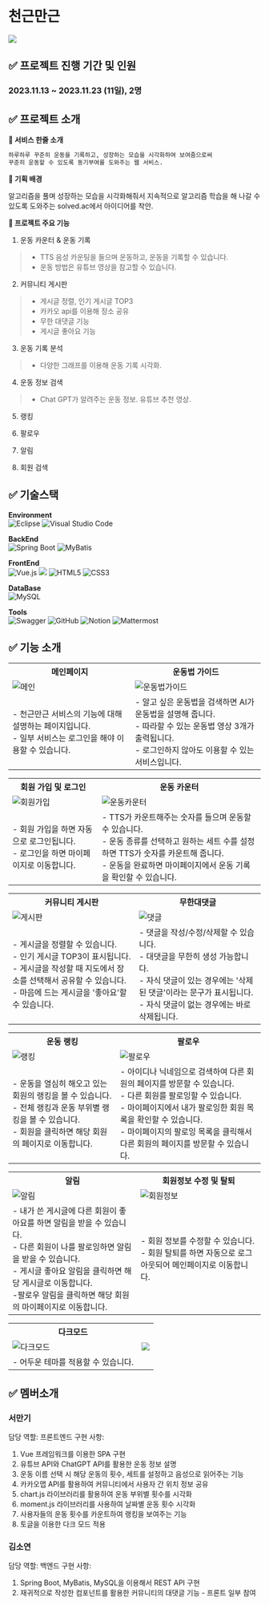 # 천근만근

<img src="images/description.png">

## ✅ 프로젝트 진행 기간 및 인원

### 2023.11.13 ~ 2023.11.23 (11일), 2명

## **✅ 프로젝트 소개**

**🚩 서비스 한줄 소개**

```bash
하루하루 꾸준히 운동을 기록하고, 성장하는 모습을 시각화하여 보여줌으로써
꾸준히 운동할 수 있도록 동기부여를 도와주는 웹 서비스.
```

**🚩 기획 배경**

알고리즘을 풀며 성장하는 모습을 시각화해줘서 지속적으로 알고리즘 학습을 해 나갈 수 있도록 도와주는 solved.ac에서 아이디어를 착안.


**🚩 프로젝트 주요 기능**

1. 운동 카운터 & 운동 기록
> - TTS 음성 카운팅을 들으며 운동하고, 운동을 기록할 수 있습니다.
> - 운동 방법은 유튜브 영상을 참고할 수 있습니다.

2. 커뮤니티 게시판
> - 게시글 정렬, 인기 게시글 TOP3
> - 카카오 api를 이용해 장소 공유
> - 무한 대댓글 기능
> - 게시글 좋아요 기능

3. 운동 기록 분석
> - 다양한 그래프를 이용해 운동 기록 시각화.

4. 운동 정보 검색
> - Chat GPT가 알려주는 운동 정보. 유튜브 추천 영상.

5. 랭킹

6. 팔로우

7. 알림

8. 회원 검색

## ✅ 기술스택

**Environment**  
![Eclipse](https://img.shields.io/badge/Eclipse-FE7A16.svg?style=for-the-badge&logo=Eclipse&logoColor=white)
![Visual Studio Code](https://img.shields.io/badge/Visual%20Studio%20Code-007ACC?style=for-the-badge&logo=Visual%20Studio%20Code&logoColor=white)  

**BackEnd**  
![Spring Boot](https://img.shields.io/badge/spring%20boot-%236DB33F.svg?style=for-the-badge&logo=springboot&logoColor=white)
![MyBatis](https://img.shields.io/badge/MyBatis-000000?style=for-the-badge&logo=MyBatis&logoColor=white)  

**FrontEnd**  
![Vue.js](https://img.shields.io/badge/vue.js-%2335495e.svg?style=for-the-badge&logo=vuedotjs&logoColor=%234FC08D)
<img src="https://img.shields.io/badge/javascript-F7DF1E?style=for-the-badge&logo=javascript&logoColor=black"> 
![HTML5](https://img.shields.io/badge/html5-%23E34F26.svg?style=for-the-badge&logo=html5&logoColor=white)
![CSS3](https://img.shields.io/badge/css3-%231572B6.svg?style=for-the-badge&logo=css3&logoColor=white)  

**DataBase**    
![MySQL](https://img.shields.io/badge/mysql-%2300f.svg?style=for-the-badge&logo=mysql&logoColor=white)

**Tools**     
![Swagger](https://img.shields.io/badge/-Swagger-%23Clojure?style=for-the-badge&logo=swagger&logoColor=white)
![GitHub](https://img.shields.io/badge/github-%23121011.svg?style=for-the-badge&logo=github&logoColor=white)
![Notion](https://img.shields.io/badge/Notion-000000?style=for-the-badge&logo=Notion&logoColor=white)
![Mattermost](https://img.shields.io/badge/-Mattermost-blue?style=for-the-badge&logo=mattermost&logoColor=white)


## ✅ 기능 소개
<table>
  <tr>
    <th style="text-align: center;">메인페이지</th>
    <th style="text-align: center;">운동법 가이드</th>
  </tr>
  <tr>
    <td><img src="images/main.gif" alt="메인"></td>
    <td><img src="images/guide.gif" alt="운동법가이드"></td>
  </tr>
  <tr>
    <td>- 천근만근 서비스의 기능에 대해 설명하는 페이지입니다. <br>- 일부 서비스는 로그인을 해야 이용할 수 있습니다.</td>
    <td>- 알고 싶은 운동법을 검색하면 AI가 운동법을 설명해 줍니다. <br>- 따라할 수 있는 운동법 영상 3개가 출력됩니다. <br>- 로그인하지 않아도 이용할 수 있는 서비스입니다.</td>
  </tr>
</table>

<table>
  <tr>
    <th style="text-align: center;">회원 가입 및 로그인</th>
    <th style="text-align: center;">운동 카운터</th>
  </tr>
  <tr>
    <td><img src="images/signup.gif" alt="회원가입"></td>
    <td><img src="images/exercise.gif" alt="운동카운터"></td>
  </tr>
  <tr>
    <td>- 회원 가입을 하면 자동으로 로그인됩니다. <br>- 로그인을 하면 마이페이지로 이동합니다.</td>
    <td>- TTS가 카운트해주는 숫자를 들으며 운동할 수 있습니다. <br>- 운동 종류를 선택하고 원하는 세트 수를 설정하면 TTS가 숫자를 카운트해 줍니다.  <br>- 운동을 완료하면 마이페이지에서 운동 기록을 확인할 수 있습니다.</td>
  </tr>
</table>

<table>
  <tr>
    <th style="text-align: center;">커뮤니티 게시판</th>
    <th style="text-align: center;">무한대댓글</th>
  </tr>
  <tr>
    <td><img src="images/board.gif" alt="게시판"></td>
    <td><img src="images/comment.gif" alt="댓글"></td>
  </tr>
  <tr>
    <td>- 게시글을 정렬할 수 있습니다. <br>- 인기 게시글 TOP3이 표시됩니다. <br>- 게시글을 작성할 때 지도에서 장소를 선택해서 공유할 수 있습니다. <br>- 마음에 드는 게시글을 '좋아요'할 수 있습니다. </td>
    <td>- 댓글을 작성/수정/삭제할 수 있습니다. <br>- 대댓글을 무한히 생성 가능합니다. <br>- 자식 댓글이 있는 경우에는 '삭제된 댓글'이라는 문구가 표시됩니다. <br>- 자식 댓글이 없는 경우에는 바로 삭제됩니다. </td>
  </tr>
</table>

<table>
  <tr>
    <th style="text-align: center;">운동 랭킹</th>
    <th style="text-align: center;">팔로우</th>
  </tr>
  <tr>
    <td><img src="images/ranking.gif" alt="랭킹"></td>
    <td><img src="images/follow.gif" alt="팔로우"></td>
  </tr>
  <tr>
    <td>- 운동을 열심히 해오고 있는 회원의 랭킹을 볼 수 있습니다. <br>- 전체 랭킹과 운동 부위별 랭킹을 볼 수 있습니다. <br>- 회원을 클릭하면 해당 회원의 페이지로 이동합니다.   </td>
    <td>- 아이디나 닉네임으로 검색하여 다른 회원의 페이지를 방문할 수 있습니다. <br>- 다른 회원를 팔로잉할 수 있습니다. <br>- 마이페이지에서 내가 팔로잉한 회원 목록을 확인할 수 있습니다. <br>- 마이페이지의 팔로잉 목록을 클릭해서 다른 회원의 페이지를 방문할 수 있습니다. </td>
  </tr>
</table>

<table>
  <tr>
    <th style="text-align: center;">알림</th>
    <th style="text-align: center;">회원정보 수정 및 탈퇴</th>
  </tr>
  <tr>
    <td><img src="images/notification.gif" alt="알림"></td>
    <td><img src="images/update.gif" alt="회원정보"></td>
  </tr>
  <tr>
    <td>- 내가 쓴 게시글에 다른 회원이 좋아요를 하면 알림을 받을 수 있습니다. <br>- 다른 회원이 나를 팔로잉하면 알림을 받을 수 있습니다. <br>- 게시글 좋아요 알림을 클릭하면 해당 게시글로 이동합니다. <br>-팔로우 알림을 클릭하면 해당 회원의 마이페이지로 이동합니다.</td>
    <td>- 회원 정보를 수정할 수 있습니다. <br>- 회원 탈퇴를 하면 자동으로 로그아웃되어 메인페이지로 이동합니다. </td>
  </tr>
</table>

<table>
  <tr>
    <th style="text-align: center;">다크모드</th>
    <th style="text-align: center;">&nbsp</th>
  </tr>
  <tr>
    <td><img src="images/darkmode.gif" alt="다크모드"></td>
    <td><img src="images/blank.png"></td>
  </tr>
  <tr>
    <td>- 어두운 테마를 적용할 수 있습니다.</td>
    <td>&nbsp</td>
  </tr>
</table>


## ✅ 멤버소개

### 서만기<br>
담당 역할: 프론트엔드
구현 사항:
1. Vue 프레임워크를 이용한 SPA 구현
2. 유튜브 API와 ChatGPT API를 활용한 운동 정보 설명
3. 운동 이름 선택 시 해당 운동의 횟수, 세트를 설정하고 음성으로 읽어주는 기능
4. 카카오맵 API를 활용하여 커뮤니티에서 사용자 간 위치 정보 공유
5. chart.js 라이브러리를 활용하여 운동 부위별 횟수를 시각화
6. moment.js 라이브러리를 사용하여 날짜별 운동 횟수 시각화
7. 사용자들의 운동 횟수를 카운트하여 랭킹을 보여주는 기능
8. 토글을 이용한 다크 모드 적용

### 김소연<br>
담당 역할: 백엔드
구현 사항:
1. Spring Boot, MyBatis, MySQL을 이용해서 REST API 구현
2. 재귀적으로 작성한 컴포넌트를 활용한 커뮤니티의 대댓글 기능 - 프론트 일부 참여
